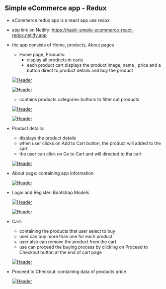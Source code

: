 
## Simple eCommerce app - Redux

* eCommerce redux app is a react app use redux

* app link on Netlify: https://hapiii-simple-ecommerce-react-redux.netlify.app

* the app consists of Home, products, About pages

  * Home page, Products: 
    - display all products in carts
    - each product cart displays the product image, name , price and a button direct to product details and buy the product

  [![Header](https://res.cloudinary.com/hapiii/image/upload/v1677696894/react-apps/o79gwribsgglhyzki2v0.png)](https://some-url.dev/)

  [![Header](https://res.cloudinary.com/hapiii/image/upload/v1677696891/react-apps/pu9ln1r2q61yi29facr7.png)](https://some-url.dev/)

    - contains products categories buttons to filter out products 

    [![Header](https://res.cloudinary.com/hapiii/image/upload/v1677696890/react-apps/ebeh2an3lqq2wrlgd2h3.png)](https://some-url.dev/)
 
    [![Header](https://res.cloudinary.com/hapiii/image/upload/v1677696890/react-apps/auzhkz426avry1xwthbt.png)](https://some-url.dev/)

* Product details: 
  - displays the product details
  - when user clicks on Add to Cart button, the product will added to the cart
  - the user can click on Go to Cart and will directed to tha cart  

  [![Header](https://res.cloudinary.com/hapiii/image/upload/v1677696890/react-apps/ckkqae5rkifnbaxtu9dh.png)](https://some-url.dev/)

* About page: containing app information

  [![Header](https://res.cloudinary.com/hapiii/image/upload/v1677696890/react-apps/sttxqg2480zxp2ysolpa.png)](https://some-url.dev/)

* Login and Register: Bootstrap Models

  [![Header](https://res.cloudinary.com/hapiii/image/upload/v1677696889/react-apps/p72xthdqgd3dekfd0wqv.png)](https://some-url.dev/)

  [![Header](https://res.cloudinary.com/hapiii/image/upload/v1677696890/react-apps/sldzq5s2mgvyktottmyz.png)](https://some-url.dev/)

* Cart:
  - containing the products that user select to buy
  - user can buy more than one for each product
  - user also can remove the product from the cart
  - use can proceed the buying process by clicking on Proceed to Checkout button at the end of cart page

  [![Header](https://res.cloudinary.com/hapiii/image/upload/v1677696890/react-apps/ugwtd0jrs15sqe823yk2.png)](https://some-url.dev/)

* Proceed to Checkout:
  containing data of products price

  [![Header](https://res.cloudinary.com/hapiii/image/upload/v1677696890/react-apps/hjdzsukvwnt4x5msz4hy.png)](https://some-url.dev/)


 
